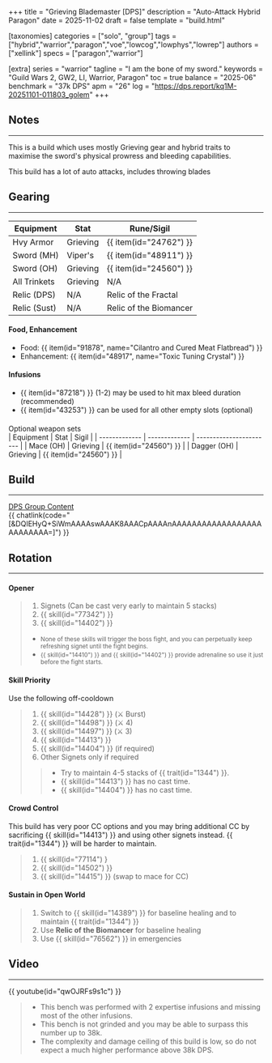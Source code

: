 +++
title = "Grieving Blademaster [DPS]"
description = "Auto-Attack Hybrid Paragon"
date = 2025-11-02
draft = false
template = "build.html"

[taxonomies]
categories = ["solo", "group"]
tags = ["hybrid","warrior","paragon","voe","lowcog","lowphys","lowrep"]
authors = ["xellink"]
specs = ["paragon","warrior"]

[extra]
series = "warrior"
tagline = "I am the bone of my sword."
keywords = "Guild Wars 2, GW2, LI, Warrior, Paragon"
toc = true
balance = "2025-06"
benchmark = "37k DPS"
apm = "26"
log = "https://dps.report/kq1M-20251101-011803_golem"
+++


## Notes
---

This is a build which uses mostly Grieving gear and hybrid traits to maximise the sword's physical prowress and bleeding capabilities. 

This build has a lot of auto attacks, includes throwing blades 

## Gearing
---

| Equipment     | Stat          | Rune/Sigil              |
| ------------- | ------------- | ----------------------- |
| Hvy Armor     | Grieving      | {{ item(id="24762") }}  |
| Sword (MH)    | Viper's       | {{ item(id="48911") }}  |
| Sword (OH)    | Grieving      | {{ item(id="24560") }}  |
| All Trinkets  | Grieving      | N/A 					  |
| Relic (DPS)   | N/A           | Relic of the Fractal    |
| Relic	(Sust)  | N/A           | Relic of the Biomancer  |


#### Food, Enhancement
- Food: {{ item(id="91878", name="Cilantro and Cured Meat Flatbread") }}
- Enhancement: {{ item(id="48917", name="Toxic Tuning Crystal") }}

#### Infusions
- {{ item(id="87218") }} (1-2) may be used to hit max bleed duration (recommended)
- {{ item(id="43253") }} can be used for all other empty slots (optional)

####
Optional weapon sets<br/>
| Equipment     | Stat          | Sigil                   |
| ------------- | ------------- | ----------------------- |
| Mace (OH)     | Grieving      | {{ item(id="24560") }}  |
| Dagger (OH)   | Grieving      | {{ item(id="24560") }}  |

## Build
---

[DPS Group Content](https://gw2skills.net/editor/?PKwAwynlFwsYUsJWJO+K+zSA-DSRYmhAxGt03lRcFQupgPHDChgSGwpFu8XTKOrgVA-e)<br/>
{{ chatlink(code="[&DQIEHyQ+SiWmAAAAswAAAK8AAACpAAAAnAAAAAAAAAAAAAAAAAAAAAAAAAA=]") }}

## Rotation
---

#### Opener
> 1. Signets (Can be cast very early to maintain 5 stacks)
> 1. {{ skill(id="77342") }}
> 1. {{ skill(id="14402") }}
> 
> - <small>None of these skills will trigger the boss fight, and you can perpetually keep refreshing signet until the fight begins.</small>
> - <small>{{ skill(id="14410") }} and {{ skill(id="14402") }} provide adrenaline so use it just before the fight starts.</small>

#### Skill Priority
Use the following off-cooldown
> 1. {{ skill(id="14428") }} (⚔ Burst)
> 1. {{ skill(id="14498") }} (⚔ 4)
> 1. {{ skill(id="14497") }} (⚔ 3)
> 1. {{ skill(id="14413") }}
> 1. {{ skill(id="14404") }} (if required)
> 1. Other Signets only if required
> 
>> - Try to maintain 4-5 stacks of {{ trait(id="1344") }}.
>> - {{ skill(id="14413") }} has no cast time.
>> - {{ skill(id="14404") }} has no cast time.

#### Crowd Control
This build has very poor CC options and you may bring additional CC by sacrificing {{ skill(id="14413") }} and using other signets instead. {{ trait(id="1344") }} will be harder to maintain. 
> 1. {{ skill(id="77114") }
> 1. {{ skill(id="14502") }}
> 1. {{ skill(id="14415") }} (swap to mace for CC)

#### Sustain in Open World
> 1. Switch to {{ skill(id="14389") }} for baseline healing and to maintain {{ trait(id="1344") }}
> 2. Use **Relic of the Biomancer** for baseline healing
> 3. Use {{ skill(id="76562") }} in emergencies

## Video
---

{{ youtube(id="qwOJRFs9s1c") }}

> - This bench was performed with 2 expertise infusions and missing most of the other infusions.
> - This bench is not grinded and you may be able to surpass this number up to 38k.
> - The complexity and damage ceiling of this build is low, so do not expect a much higher performance above 38k DPS. 